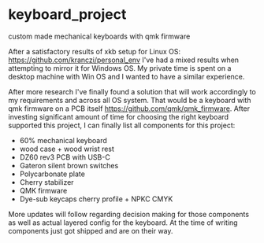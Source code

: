 # keyboard_project
custom made mechanical keyboards with qmk firmware

After a satisfactory results of xkb setup for Linux OS:
https://github.com/kranczi/personal_env
I've had a mixed results when attempting to mirror it for Windows OS.
My private time is spent on a desktop machine with Win OS and I wanted to have a similar experience.

After more research I've finally found a solution that will work accordingly to my requirements and across all OS system. That would be a keyboard with qmk firmware on a PCB itself https://github.com/qmk/qmk_firmware. After investing significant amount of time for choosing the right keyboard supported this project, I can finally list all components for this project:

- 60% mechanical keyboard
- wood case + wood wrist rest
- DZ60 rev3 PCB with USB-C
- Gateron silent brown switches
- Polycarbonate plate
- Cherry stabilizer
- QMK firmware
- Dye-sub keycaps cherry profile + NPKC CMYK

More updates will follow regarding decision making for those components as well as actual layered config for the keyboard. At the time of writing components just got shipped and are on their way.
